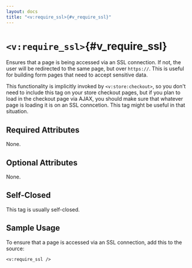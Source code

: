 ```yaml
---
layout: docs
title: "<v:require_ssl>{#v_require_ssl}"
---
```


# `<v:require_ssl>`{#v_require_ssl}

Ensures that a page is being accessed via an SSL connection. If not, the
user will be redirected to the same page, but over `https://`. This is
useful for building form pages that need to accept sensitive data.

This functionality is implicitly invoked by `<v:store:checkout>`, so you
don't need to include this tag on your store checkout pages, but if you
plan to load in the checkout page via AJAX, you should make sure that
whatever page is loading it is on an SSL conncetion. This tag might be
useful in that situation.

## Required Attributes

None.

## Optional Attributes

None.

## Self-Closed

This tag is usually self-closed.

## Sample Usage

To ensure that a page is accessed via an SSL connection, add this to the
source:

    <v:require_ssl />
